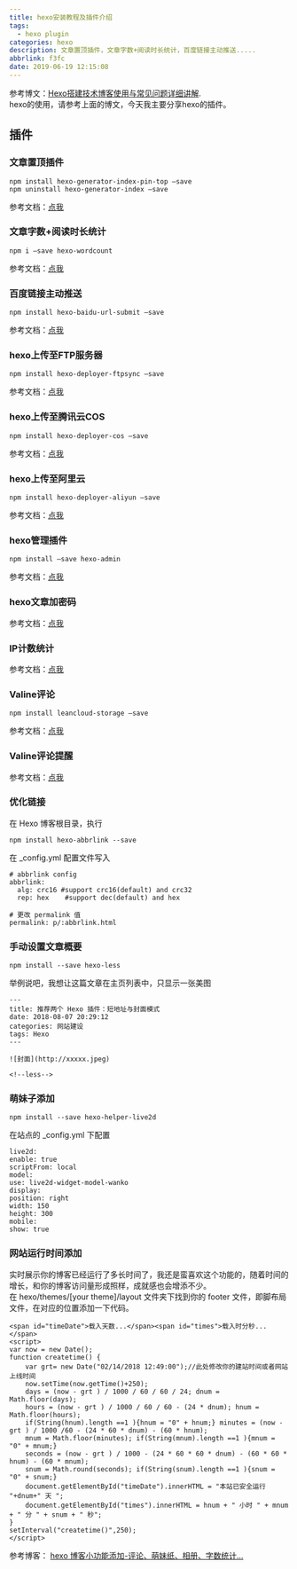 ```yaml
---
title: hexo安装教程及插件介绍  
tags:
  - hexo plugin  
categories: hexo  
description: 文章置顶插件，文章字数+阅读时长统计，百度链接主动推送.....  
abbrlink: f3fc  
date: 2019-06-19 12:15:08
---
```

参考博文：[Hexo搭建技术博客使用与常见问题详细讲解](https://code.skyheng.com/post/50982.html).   
hexo的使用，请参考上面的博文，今天我主要分享hexo的插件。

<!--less-->  
## 插件 
### 文章置顶插件  

	npm install hexo-generator-index-pin-top –save
	npm uninstall hexo-generator-index –save
参考文档：[点我](https://blog.csdn.net/qwerty200696/article/details/79010629)
### 文章字数+阅读时长统计

	npm i –save hexo-wordcount
参考文档：[点我](https://blog.csdn.net/ganzhilin520/article/details/79048036)
### 百度链接主动推送

	npm install hexo-baidu-url-submit –save
参考文档：[点我](https://hui-wang.info/2016/10/23/Hexo%E6%8F%92%E4%BB%B6%E4%B9%8B%E7%99%BE%E5%BA%A6%E4%B8%BB%E5%8A%A8%E6%8F%90%E4%BA%A4%E9%93%BE%E6%8E%A5/)
### hexo上传至FTP服务器

	npm install hexo-deployer-ftpsync –save
参考文档：[点我](https://hexo.io/zh-cn/docs/deployment.html#FTPSync)
### hexo上传至腾讯云COS

	npm install hexo-deployer-cos –save
参考文档：[点我](https://github.com/sdlzhd/hexo-deployer-cos#user-content-options)
### hexo上传至阿里云

	npm install hexo-deployer-aliyun –save
参考文档：[点我](https://github.com/yedaodao/hexo-deployer-aliyun)
### hexo管理插件

	npm install –save hexo-admin
参考文档：[点我](https://github.com/jaredly/hexo-admin)
### hexo文章加密码


参考文档：[点我](https://github.com/MikeCoder/hexo-blog-encrypt/blob/master/ReadMe.zh.md)
### IP计数统计


参考文档：[点我](https://www.jianshu.com/p/8a8f880f40c0)
### Valine评论

	npm install leancloud-storage –save
参考文档：[点我](https://valine.js.org/quickstart.html#npm)
### Valine评论提醒   

参考文档：[点我](http://www.zhaojun.im/hexo-valine-admin/)

### 优化链接
在 Hexo 博客根目录，执行 

	npm install hexo-abbrlink --save

在 _config.yml 配置文件写入

	# abbrlink config
	abbrlink:
	  alg: crc16 #support crc16(default) and crc32
	  rep: hex    #support dec(default) and hex
	
	# 更改 permalink 值
	permalink: p/:abbrlink.html 
### 手动设置文章概要

	npm install --save hexo-less

举例说吧，我想让这篇文章在主页列表中，只显示一张美图

	---
	title: 推荐两个 Hexo 插件：短地址与封面模式
	date: 2018-08-07 20:29:12
	categories: 网站建设
	tags: Hexo
	---
	
	![封面](http://xxxxx.jpeg)
	
	<!--less-->

### 萌妹子添加

	npm install --save hexo-helper-live2d

在站点的 _config.yml 下配置

	live2d:
    enable: true
    scriptFrom: local
    model:
    use: live2d-widget-model-wanko
    display:
    position: right
    width: 150
    height: 300
    mobile:
    show: true
### 网站运行时间添加
实时展示你的博客已经运行了多长时间了，我还是蛮喜欢这个功能的，随着时间的增长，和你的博客访问量形成照样，成就感也会增添不少。  
在 hexo/themes/[your theme]/layout 文件夹下找到你的 footer 文件，即脚布局文件，在对应的位置添加一下代码。

    <span id="timeDate">载入天数...</span><span id="times">载入时分秒...</span>
    <script>
    var now = new Date(); 
    function createtime() { 
        var grt= new Date("02/14/2018 12:49:00");//此处修改你的建站时间或者网站上线时间 
        now.setTime(now.getTime()+250); 
        days = (now - grt ) / 1000 / 60 / 60 / 24; dnum = Math.floor(days); 
        hours = (now - grt ) / 1000 / 60 / 60 - (24 * dnum); hnum = Math.floor(hours); 
        if(String(hnum).length ==1 ){hnum = "0" + hnum;} minutes = (now - grt ) / 1000 /60 - (24 * 60 * dnum) - (60 * hnum); 
        mnum = Math.floor(minutes); if(String(mnum).length ==1 ){mnum = "0" + mnum;} 
        seconds = (now - grt ) / 1000 - (24 * 60 * 60 * dnum) - (60 * 60 * hnum) - (60 * mnum); 
        snum = Math.round(seconds); if(String(snum).length ==1 ){snum = "0" + snum;} 
        document.getElementById("timeDate").innerHTML = "本站已安全运行 "+dnum+" 天 "; 
        document.getElementById("times").innerHTML = hnum + " 小时 " + mnum + " 分 " + snum + " 秒"; 
    } 
    setInterval("createtime()",250);
    </script>


参考博客：
[hexo 博客小功能添加-评论、萌妹纸、相册、字数统计...](https://blog.csdn.net/qq_22656383/article/details/79393146)